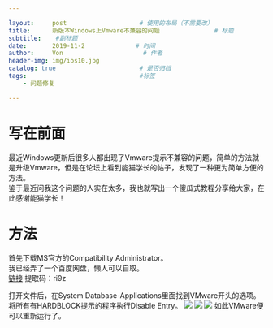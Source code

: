 ```yaml
---

layout:     post                    # 使用的布局（不需要改）
title:      新版本Windows上Vmware不兼容的问题               # 标题 
subtitle:    #副标题
date:       2019-11-2              # 时间
author:     Von                      # 作者
header-img: img/ios10.jpg
catalog: true                       # 是否归档
tags:                               #标签
    - 问题修复

---
```


# 写在前面
最近Windows更新后很多人都出现了Vmware提示不兼容的问题，简单的方法就是升级Vmware，但是在论坛上看到能猫学长的帖子，发现了一种更为简单方便的方法。  
鉴于最近问我这个问题的人实在太多，我也就写出一个傻瓜式教程分享给大家，在此感谢能猫学长！

# 方法
首先下载MS官方的Compatibility Administrator。  
我已经弄了一个百度网盘，懒人可以自取。  
[链接](https://pan.baidu.com/s/14KukZLG8TjdVNIB16j8QwQ)  提取码：ri9z 

打开文件后，在System Database-Applications里面找到VMware开头的选项。  
将所有有HARDBLOCK提示的程序执行Disable Entry。
![](/img/VM1)
![](/img/VM2)
![](/img/VM3)
如此VMware便可以重新运行了。




